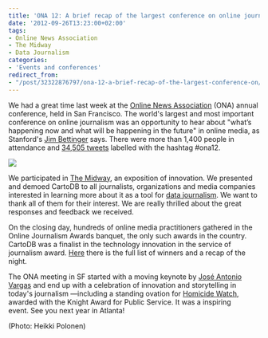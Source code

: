 ```yaml
---
title: 'ONA 12: A brief recap of the largest conference on online journalism'
date: '2012-09-26T13:23:00+02:00'
tags:
- Online News Association
- The Midway
- Data Journalism
categories:
- 'Events and conferences'
redirect_from:
- "/post/32322876797/ona-12-a-brief-recap-of-the-largest-conference-on/"
---
```


We had a great time last week at the <a href="http://ona12.journalists.org/">Online News Association</a> (ONA) annual conference, held in San Francisco. The world's largest and most important conference on online journalism was an opportunity to hear about "what’s happening now and what will be happening in the future" in online media, as Stanford's <a href="http://knight.stanford.edu/news-notes/2012/what-i-saw-at-ona-12/">Jim Bettinger</a> says. There were more than 1,400 people in attendance and <a href="http://www.huffingtonpost.com/craig-kanalley/ona12-in-tweets-conference_b_1913956.html#slide=more252863">34,505 tweets</a> labelled with the hashtag #ona12. 

<a href="http://newschallenge1.tumblr.com/post/19405323345/storymap"><img src="http://cartodb.s3.amazonaws.com/tumblr/posts/ona12.png"/></a>

We participated in <a href="http://themidway.tumblr.com/post/31991523236/data-visualization-with-cartodb">The Midway</a>, an exposition of innovation. We presented and demoed CartoDB to all journalists, organizations and media companies interested in learning more about it as a tool for <a href="http://cartodb.com/journalism">data journalism</a>. We want to thank all of them for their interest. We are really thrilled about the great responses and feedback we received. 

On the closing day, hundreds of online media practitioners gathered in the Online Journalism Awards banquet, the only such awards in the country. CartoDB was a finalist in the technology innovation in the service of journalism award. <a href="http://newschallenge1.tumblr.com/post/19405323345/storymap">Here</a> there is the full list of winners and a recap of the night.

The ONA meeting in SF started with a moving keynote by <a href="https://en.twitter.com/joseiswriting">José Antonio Vargas</a> and end up with a celebration of innovation and storytelling in today's journalism &#8212;including a standing ovation for <a href="http://homicidewatch.org/">Homicide Watch</a>, awarded with the Knight Award for Public Service. It was a inspiring event. See you next year in Atlanta! 

(Photo: Heikki Polonen)
